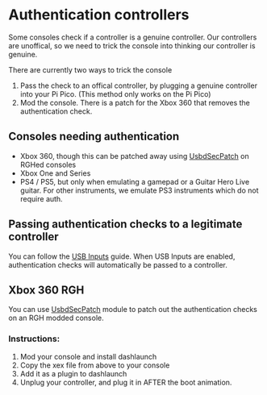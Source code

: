 # Authentication controllers
Some consoles check if a controller is a genuine controller. Our controllers are unoffical, so we need to trick the console into thinking our controller is genuine.

There are currently two ways to trick the console
1. Pass the check to an offical controller, by plugging a genuine controller into your Pi Pico. (This method only works on the Pi Pico)
2. Mod the console. There is a patch for the Xbox 360 that removes the authentication check.

## Consoles needing authentication
- Xbox 360, though this can be patched away using [UsbdSecPatch](#usbdsecpatch) on RGHed consoles
- Xbox One and Series
- PS4 / PS5, but only when emulating a gamepad or a Guitar Hero Live guitar. For other instruments, we emulate PS3 instruments which do not require auth.

## Passing authentication checks to a legitimate controller
You can follow the [USB Inputs](https://santroller.tangentmc.net/wiring_guides/usb.html) guide. When USB Inputs are enabled, authentication checks will automatically be passed to a controller.

## Xbox 360 RGH
You can use [UsbdSecPatch](https://github.com/InvoxiPlayGames/UsbdSecPatch/releases) module to patch out the authentication checks on an RGH modded console.

### Instructions:
1. Mod your console and install dashlaunch
2. Copy the xex file from above to your console
3. Add it as a plugin to dashlaunch
4. Unplug your controller, and plug it in AFTER the boot animation.